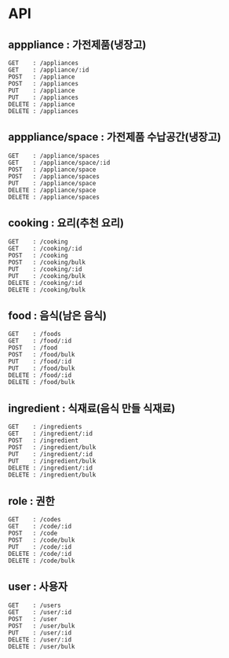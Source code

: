 # API
## apppliance : 가전제품(냉장고)
```
GET    : /appliances
GET    : /appliance/:id
POST   : /appliance
POST   : /appliances
PUT    : /appliance
PUT    : /appliances
DELETE : /appliance
DELETE : /appliances
```
## apppliance/space : 가전제품 수납공간(냉장고)
```
GET    : /appliance/spaces
GET    : /appliance/space/:id
POST   : /appliance/space
POST   : /appliance/spaces
PUT    : /appliance/space
DELETE : /appliance/space
DELETE : /appliance/spaces
```
## cooking : 요리(추천 요리)
```
GET    : /cooking
GET    : /cooking/:id
POST   : /cooking
POST   : /cooking/bulk
PUT    : /cooking/:id
PUT    : /cooking/bulk
DELETE : /cooking/:id
DELETE : /cooking/bulk
```
## food : 음식(남은 음식)
```
GET    : /foods
GET    : /food/:id
POST   : /food
POST   : /food/bulk
PUT    : /food/:id
PUT    : /food/bulk
DELETE : /food/:id
DELETE : /food/bulk
```
## ingredient : 식재료(음식 만들 식재료)
```
GET    : /ingredients
GET    : /ingredient/:id
POST   : /ingredient
POST   : /ingredient/bulk
PUT    : /ingredient/:id
PUT    : /ingredient/bulk
DELETE : /ingredient/:id
DELETE : /ingredient/bulk
```
## role : 권한
```
GET    : /codes
GET    : /code/:id
POST   : /code
POST   : /code/bulk
PUT    : /code/:id
DELETE : /code/:id
DELETE : /code/bulk
```
## user : 사용자
```
GET    : /users
GET    : /user/:id
POST   : /user
POST   : /user/bulk
PUT    : /user/:id
DELETE : /user/:id
DELETE : /user/bulk
```
